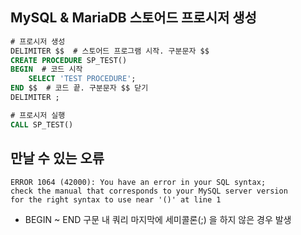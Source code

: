 ## MySQL & MariaDB 스토어드 프로시저 생성
```sql
# 프로시저 생성
DELIMITER $$  # 스토어드 프로그램 시작. 구분문자 $$
CREATE PROCEDURE SP_TEST()
BEGIN  # 코드 시작
    SELECT 'TEST PROCEDURE';
END $$  # 코드 끝. 구분문자 $$ 닫기
DELIMITER ;

# 프로시저 실행
CALL SP_TEST()
```
## 만날 수 있는 오류
```
ERROR 1064 (42000): You have an error in your SQL syntax; 
check the manual that corresponds to your MySQL server version 
for the right syntax to use near '()' at line 1
```
- BEGIN ~ END 구문 내 쿼리 마지막에 세미콜론(;) 을 하지 않은 경우 발생